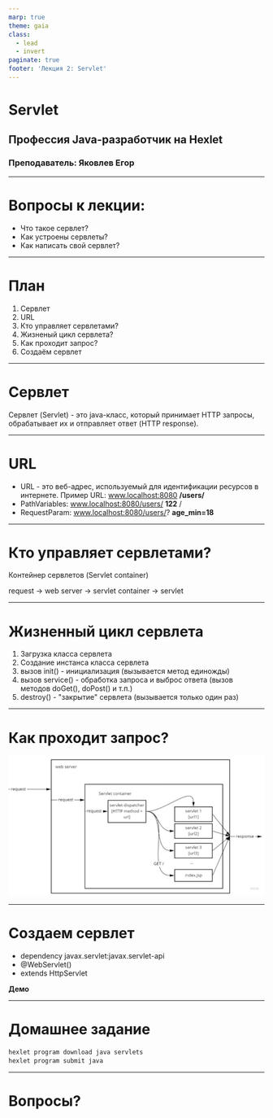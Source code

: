 ```yaml
---
marp: true
theme: gaia
class:
  - lead
  - invert
paginate: true
footer: 'Лекция 2: Servlet'
---
```


# Servlet
## Профессия Java-разработчик на Hexlet
### Преподаватель: Яковлев Егор
<!-- _color: white -->
<!-- _color: white -->

---

# Вопросы к лекции:

* Что такое сервлет?
* Как устроены сервлеты?
* Как написать свой сервлет?

---

# План

1. Сервлет
2. URL
3. Кто управляет сервлетами?
4. Жизненый цикл сервлета?
5. Как проходит запрос?
6. Создаём сервлет

---

# Сервлет

Сервлет (Servlet) - это java-класс, который принимает HTTP запросы, обрабатывает их и отправляет ответ (HTTP response).

---

# URL

* URL - это веб-адрес, используемый для идентификации ресурсов в интернете. Пример URL: www.localhost:8080 **/users/**
* PathVariables: www.localhost:8080/users/ **122** /
* RequestParam: www.localhost:8080/users/? **age_min=18**

---

# Кто управляет сервлетами?

Контейнер сервлетов (Servlet container)

request -> web server -> servlet container -> servlet

---

# Жизненный цикл сервлета

1. Загрузка класса сервлета
2. Создание инстанса класса сервлета
3. вызов init() - инициализация (вызывается метод единожды)
4. вызов service() - обработка запроса и выброс ответа (вызов методов doGet(), doPost() и т.п.)
5. destroy() - "закрытие" сервлета (вызывается только один раз)

---

# Как проходит запрос?

!["Servlet dispatcher"](servlet_dispatcher.jpg)

---

# Создаем сервлет

* dependency javax.servlet:javax.servlet-api
* @WebServlet()
* extends HttpServlet

**Демо**

---

# Домашнее задание

```bash
hexlet program download java servlets
hexlet program submit java
```

---

# Вопросы?
